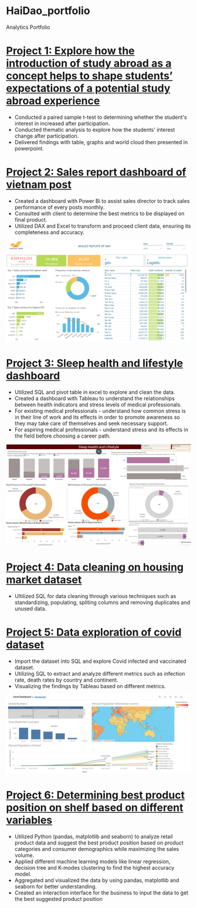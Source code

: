 # HaiDao_portfolio
Analytics Portfolio

# [Project 1: Explore how the introduction of study abroad as a concept helps to shape students’ expectations of a potential study abroad experience](https://drive.google.com/file/d/1tVkpWX30MfkAmmUZdsz_3--tgBGc6-3j/view?usp=sharing)
- Conducted a paired sample t-test to determining whether the student's interest in increased after participation.
- Conducted thematic analysis to explore how the students' interest change after participation.
- Delivered findings with table, graphs and world cloud then presented in powerpoint.

# [Project 2: Sales report dashboard of vietnam post](https://app.powerbi.com/view?r=eyJrIjoiZjA5NzRjMmEtMmNlNi00NWFlLWIzYjUtNzhjOTAyMTRjNzdhIiwidCI6IjQ1Y2NkZmNmLTQ5OTItNGE0ZC05ZTY5LWJhOWEwZTA5MWY3NyIsImMiOjN9)
- Created a dashboard with Power Bi to assist sales director to track sales performance of every posts monthly.
- Consulted with client to determine the best metrics to be displayed on final product.
- Utilized DAX and Excel to transform and proceed client data, ensuring its completeness and accuracy.

![](/Images/VNpost.png)

# [Project 3: Sleep health and lifestyle dashboard](https://public.tableau.com/app/profile/hai.dao.duy/viz/Project-Hai/SleepHealthDashboard)
- Utilized SQL and pivot table in excel to explore and clean the data.
- Created a dashboard with Tableau to understand the relationships between health indicators and stress levels of medical professionals. 
- For existing medical professionals - understand how common stress is in their line of work and its effects in order to promote awareness so they may take care of themselves and seek necessary support.
- For aspiring medical professionals - understand stress and its effects in the field before choosing a career path.

![](/Images/Healthysleep.png)

# [Project 4: Data cleaning on housing market dataset](https://github.com/haidao90/PortfolioProjects/blob/main/Data%20cleaning.sql)
- Ultilized SQL for data cleaning through various techniques such as standardizing, populating, spliting columns and removing duplicates and unused data.

# [Project 5: Data exploration of covid dataset](https://github.com/haidao90/PortfolioProjects/blob/main/COVID%20Portfolio%20Project.sql)
- Import the dataset into SQL and explore Covid infected and vaccinated dataset.
- Utilizing SQL to extract and analyze different metrics such as infection rate, death rates by country and continent.
- Visualizing the findings by Tableau based on different metrics.

![](/Images/Dashboard-Covid.png)

# [Project 6: Determining best product position on shelf based on different variables](https://github.com/haidao90/Code/blob/main/Copy_of_BAN240_Capstone_Project_Product_Positioning.ipynb)
-	Utilized Python (pandas, matplotlib and seaborn) to analyze retail product data and suggest the best product position based on product categories and consumer demographics while maximizing the sales volume.
-	Applied different machine learning models like linear regression, decision tree and K-modes clustering to find the highest accuracy model.
-	Aggregated and visualized the data by using pandas, matplotlib and seaborn for better understanding.
-	Created an interaction interface for the business to input the data to get the best suggested product position


